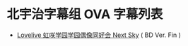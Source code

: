 # 北宇治字幕组 OVA 字幕列表
- [Lovelive 虹咲学园学园偶像同好会 Next Sky](https://github.com/Kitauji-Sub/Subtitles/blob/main/OVA/Love%20Live!%20Nijigasaki%20Gakuen%20School%20Idol%20Doukoukai%20Next%20Sky/README.md)  ( BD Ver. Fin )
